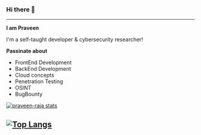 ### Hi there 👋
---
**I am Praveen**

I'm a self-taught developer & cybersecurity researcher!

**Passinate about**

- FrontEnd Development
- BackEnd Development
- Cloud concepts
- Penetration Testing
- OSINT
- BugBounty

[![praveen-raja stats](https://github-readme-stats.vercel.app/api?username=praveen-raja&show_icons=true&theme=onedark&count_private=true)](https://github.com/praveen-raja)  

[![Top Langs](https://github-readme-stats.vercel.app/api/top-langs/?username=praveen-raja&theme=onedark)](https://github.com/anuraghazra/github-readme-stats)
---
